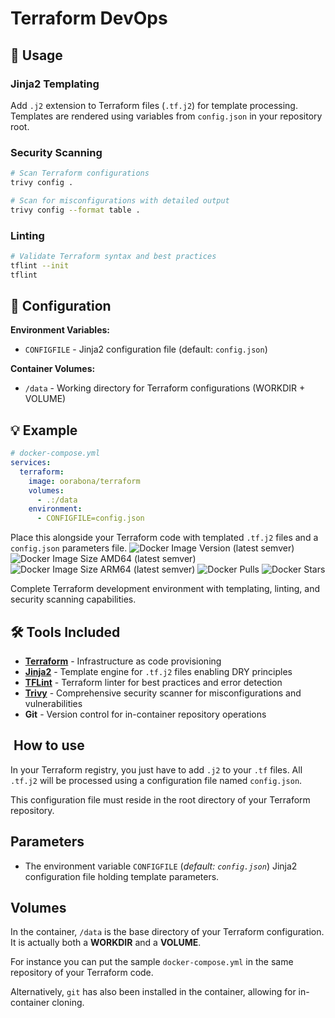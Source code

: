 # Terraform DevOps

## 🚀 Usage
### Jinja2 Templating
Add `.j2` extension to Terraform files (`.tf.j2`) for template processing. Templates are rendered using variables from `config.json` in your repository root.

### Security Scanning
```bash
# Scan Terraform configurations
trivy config .

# Scan for misconfigurations with detailed output  
trivy config --format table .
```

### Linting
```bash
# Validate Terraform syntax and best practices
tflint --init
tflint
```

## 📁 Configuration

**Environment Variables:**
- `CONFIGFILE` - Jinja2 configuration file (default: `config.json`)

**Container Volumes:**
- `/data` - Working directory for Terraform configurations (WORKDIR + VOLUME)

## 💡 Example

```yaml
# docker-compose.yml
services:
  terraform:
    image: oorabona/terraform
    volumes:
      - .:/data
    environment:
      - CONFIGFILE=config.json
```

Place this alongside your Terraform code with templated `.tf.j2` files and a `config.json` parameters file.
![Docker Image Version (latest semver)](https://img.shields.io/docker/v/oorabona/terraform?sort=semver)
![Docker Image Size AMD64 (latest semver)](https://img.shields.io/docker/image-size/oorabona/terraform?arch=amd64&sort=semver)
![Docker Image Size ARM64 (latest semver)](https://img.shields.io/docker/image-size/oorabona/terraform?arch=arm64&sort=semver)
![Docker Pulls](https://img.shields.io/docker/pulls/oorabona/terraform)
![Docker Stars](https://img.shields.io/docker/stars/oorabona/terraform)

Complete Terraform development environment with templating, linting, and security scanning capabilities.

## 🛠️ Tools Included

- **[Terraform](https://www.terraform.io)** - Infrastructure as code provisioning
- **[Jinja2](http://jinja.pocoo.org/)** - Template engine for `.tf.j2` files enabling DRY principles
- **[TFLint](https://github.com/terraform-linters/tflint)** - Terraform linter for best practices and error detection  
- **[Trivy](https://trivy.dev/)** - Comprehensive security scanner for misconfigurations and vulnerabilities
- **Git** - Version control for in-container repository operations

##  How to use

In your Terraform registry, you just have to add `.j2` to your `.tf` files.
All `.tf.j2` will be processed using a configuration file named `config.json`.

This configuration file must reside in the root directory of your Terraform repository.

## Parameters

* The environment variable `CONFIGFILE` (*default: `config.json`*) Jinja2 configuration file holding template parameters.

## Volumes

In the container, `/data` is the base directory of your Terraform configuration.
It is actually both a **WORKDIR** and a **VOLUME**.

For instance you can put the sample `docker-compose.yml` in the same repository of your Terraform code.

Alternatively, `git` has also been installed in the container, allowing for in-container cloning.
